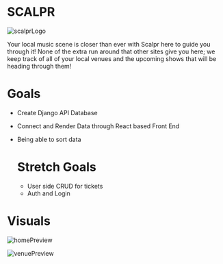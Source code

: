 # SCALPR

![scalprLogo](https://cdn.discordapp.com/attachments/874654004213317705/1054215481227218944/265EDBC5-006A-4871-A09B-08D0E0B7BFED_4_5005_c.jpeg)

Your local music scene is closer than ever with Scalpr here to guide you through it! None of the extra run around that other sites give you here; we keep track of all of your local venues and the upcoming shows that will be heading through them!


# Goals

 - Create Django API Database
 - Connect and Render Data through React based Front End
 - Being able to sort data

    # Stretch Goals

    - User side CRUD for tickets
    - Auth and Login

# Visuals

![homePreview](https://cdn.discordapp.com/attachments/874654004213317705/1054772204337905704/2464E1F3-370A-40CA-92AD-B35AF0BA5511.jpeg)

![venuePreview](https://cdn.discordapp.com/attachments/874654004213317705/1054868616216068246/414938DD-528F-4803-A298-8BF780EEE315.png)